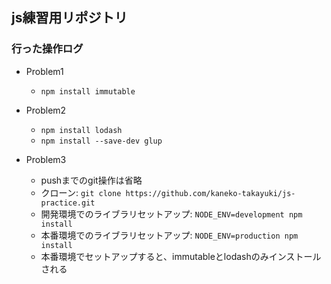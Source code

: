 ## js練習用リポジトリ

### 行った操作ログ
- Problem1
  - `npm install immutable`

- Problem2
  - `npm install lodash`
  - `npm install --save-dev glup`

- Problem3
  - pushまでのgit操作は省略
  - クローン: `git clone https://github.com/kaneko-takayuki/js-practice.git`
  - 開発環境でのライブラリセットアップ: `NODE_ENV=development npm install`
  - 本番環境でのライブラリセットアップ: `NODE_ENV=production npm install`
  - 本番環境でセットアップすると、immutableとlodashのみインストールされる
